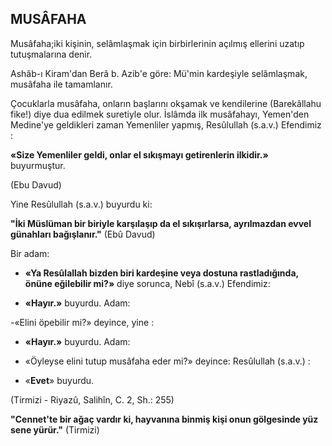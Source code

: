 ## MUSÂFAHA

Musâfaha;iki kişinin, selâmlaşmak için bir­birlerinin açılmış ellerini uzatıp tutuşmalarına denir.

Ashâb-ı Kiram'dan Berâ b. Azib'e göre: Mü'min kardeşiyle selâmlaşmak, musâfaha ile tamamlanır.

Çocuklarla musâfaha, onların başlarını ok­şamak ve kendilerine (Barekâllahu fike!) diye dua edilmek suretiyle olur. İslâmda ilk musâfahayı, Yemen'den Medine'ye geldikleri zaman Yemenliler yapmış, Resûlullah (s.a.v.) Efendi­miz :

**«Size Yemenliler geldi, onlar el sıkışmayı getirenlerin ilkidir.»** buyurmuştur.

(Ebu Davud)

Yine Resûlullah (s.a.v.) buyurdu ki:

**"İki Müslüman bir biriyle karşılaşıp da el sıkışırlarsa, ayrılmazdan evvel günahları bağışlanır."** (Ebû Davud)

Bir adam:

- **«Ya Resûlallah bizden biri kardeşine ve­ya dostuna rastladığında, önüne eğilebilir mi?»** diye sorunca, Nebî (s.a.v.) Efendimiz:

- **«Hayır.»** buyurdu. Adam:

-«Elini öpebilir mi?» deyince, yine :

- **«Hayır.»** buyurdu. Adam:

- «Öyleyse elini tutup musâfaha eder mi?» deyince: Resûlullah (s.a.v.) :

- «**Evet**» buyurdu.

(Tirmizi - Riyazû, Salihîn, C. 2, Sh.: 255)

**"Cennet'te bir ağaç vardır ki, hayvanına bin­miş kişi onun gölgesinde yüz sene yürür."** (Tirmizi)
